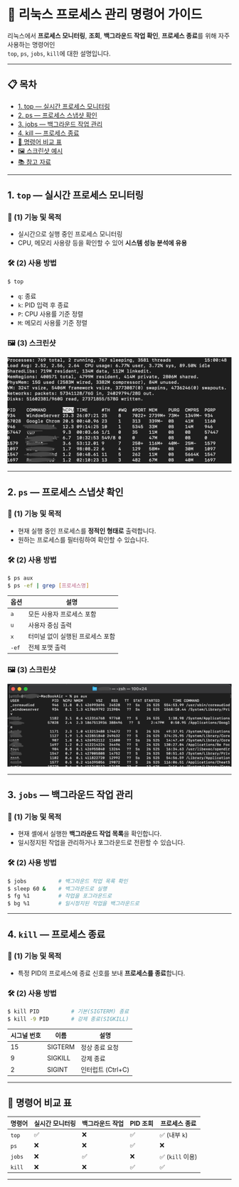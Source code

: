 # 🐧 리눅스 프로세스 관리 명령어 가이드

리눅스에서 **프로세스 모니터링**, **조회**, **백그라운드 작업 확인**, **프로세스 종료**를 위해 자주 사용하는 명령어인  
`top`, `ps`, `jobs`, `kill`에 대한 설명입니다.

---

## 📋 목차
- [1. top — 실시간 프로세스 모니터링](#1-top--실시간-프로세스-모니터링)
- [2. ps — 프로세스 스냅샷 확인](#2-ps--프로세스-스냅샷-확인)
- [3. jobs — 백그라운드 작업 관리](#3-jobs--백그라운드-작업-관리)
- [4. kill — 프로세스 종료](#4-kill--프로세스-종료)
- [📌 명령어 비교 표](#-명령어-비교-표)
- [🖼 스크린샷 예시](#-스크린샷-예시)
- [📚 참고 자료](#-참고-자료)

---

## 1. `top` — 실시간 프로세스 모니터링

### 🔎 (1) 기능 및 목적
- 실시간으로 실행 중인 프로세스 모니터링
- CPU, 메모리 사용량 등을 확인할 수 있어 **시스템 성능 분석에 유용**

### 🛠 (2) 사용 방법

```bash
$ top
```

- `q`: 종료
- `k`: PID 입력 후 종료
- `P`: CPU 사용률 기준 정렬
- `M`: 메모리 사용률 기준 정렬

### 🖼 (3) 스크린샷

<img src="asset/top.jpg" alt="top 명령어 결과화면 스크린샷">

---

## 2. `ps` — 프로세스 스냅샷 확인

### 🔎 (1) 기능 및 목적
- 현재 실행 중인 프로세스를 **정적인 형태로** 출력합니다.
- 원하는 프로세스를 필터링하여 확인할 수 있습니다.

### 🛠 (2) 사용 방법

```bash
$ ps aux
$ ps -ef | grep [프로세스명]
```

| 옵션 | 설명 |
|------|------|
| `a` | 모든 사용자 프로세스 포함 |
| `u` | 사용자 중심 출력 |
| `x` | 터미널 없이 실행된 프로세스 포함 |
| `-ef` | 전체 포맷 출력 |

### 🖼 (3) 스크린샷

<img src="asset/ps.jpg" alt="ps 명령어 결과화면 스크린샷">

---

## 3. `jobs` — 백그라운드 작업 관리

### 🔎 (1) 기능 및 목적
- 현재 셸에서 실행한 **백그라운드 작업 목록**을 확인합니다.
- 일시정지된 작업을 관리하거나 포그라운드로 전환할 수 있습니다.

### 🛠 (2) 사용 방법

```bash
$ jobs          # 백그라운드 작업 목록 확인
$ sleep 60 &    # 백그라운드로 실행
$ fg %1         # 작업을 포그라운드로
$ bg %1         # 일시정지된 작업을 백그라운드로
```


---

## 4. `kill` — 프로세스 종료

### 🔎 (1) 기능 및 목적
- 특정 PID의 프로세스에 종료 신호를 보내 **프로세스를 종료**합니다.

### 🛠 (2) 사용 방법

```bash
$ kill PID          # 기본(SIGTERM) 종료
$ kill -9 PID       # 강제 종료(SIGKILL)
```

| 시그널 번호 | 이름      | 설명           |
|-------------|-----------|----------------|
| 15          | SIGTERM   | 정상 종료 요청 |
| 9           | SIGKILL   | 강제 종료      |
| 2           | SIGINT    | 인터럽트 (Ctrl+C) |


---

## 📌 명령어 비교 표

| 명령어  | 실시간 모니터링 | 백그라운드 작업 | PID 조회 | 프로세스 종료 |
|---------|------------------|------------------|-----------|----------------|
| `top`   | ✅               | ❌               | ✅        | ✅ (내부 `k`)   |
| `ps`    | ❌               | ❌               | ✅        | ❌             |
| `jobs`  | ❌               | ✅               | ❌        | ✅ (`kill` 이용) |
| `kill`  | ❌               | ❌               | ✅        | ✅             |

---

